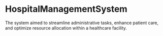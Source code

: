 # HospitalManagementSystem
The system aimed to streamline administrative tasks, enhance patient care, and optimize resource allocation within a healthcare facility.
